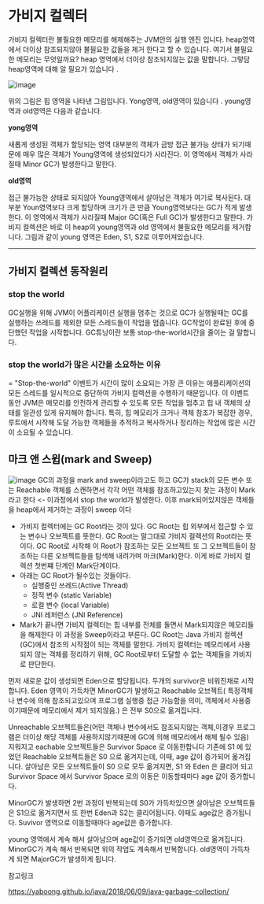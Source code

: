
# 가비지 컬렉터

가비지 컬렉터란 불필요한 메모리를 해제해주는 JVM안의 실행 엔진 입니다. heap영역에서 더이상 참조되지않아 불필요한 값들을 제거 한다고 할 수 있습니다. 여기서 불필요한 메모리는 무엇일까요? heap 영역에서 더이상 참조되지않는 값을 말합니다. 그렇담 heap영역에 대해 알 필요가 있습니다 .

![image](https://github.com/user-attachments/assets/bfd7f7cc-b110-42da-9168-66defa4ea3a1)

위의 그림은 힙 영역을 나타낸 그림입니다. Yong영역, old영역이 있습니다 . young영역과 old영역은 다음과 같습니다.

**yong영역**

새롭게 생성된 객체가 할당되는 영역
대부분의 객체가 금방 접근 불가능 상태가 되기때문에 매우 많은 객체가 Young영역에 생성되었다가 사라진다.
이 영역에서 객체가 사라질때 Minor GC가 발생한다고 말한다.

**old영역**


접근 불가능한 상태로 되지않아 Young영역에서 살아남은 객체가 여기로 복사된다.
대부분 Youn영역보다 크게 할당하며 크기가 큰 만큼 Young영역보다는 GC가 적게 발생한다.
이 영역에서 객체가 사라질때 Major GC(혹은 Full GC)가 발생한다고 말한다. 
가비지 컬렉션은 바로 이 heap의 young영역과 old 영역에서 불필요한 메모리를 제거합니다. 그림과 같이 young 영역은 Eden, S1, S2로 이루어져있습니다.

 

---


## 가비지 컬렉션 동작원리

### stop the world
GC실행을 위해 JVM이 어플리케이션 실행을 멈추는 것으로 GC가 실행될때는 GC를 실행하는 쓰레드를 제외한 모든 스레드들이 작업을 멈춥니다. GC작업이 완료된 후에 중단했던 작업을 시작합니다. GC튜닝이란 보통 stop-the-world시간을 줄이는 걸 말합니다.
### stop the world가 많은 시간을 소요하는 이유
= "Stop-the-world" 이벤트가 시간이 많이 소요되는 가장 큰 이유는 애플리케이션의 모든 스레드를 일시적으로 중단하여 가비지 컬렉션을 수행하기 때문입니다. 이 이벤트 동안 JVM은 메모리를 안전하게 관리할 수 있도록 모든 작업을 멈추고 힙 내 객체의 상태를 일관성 있게 유지해야 합니다. 특히, 힙 메모리가 크거나 객체 참조가 복잡한 경우, 루트에서 시작해 도달 가능한 객체들을 추적하고 복사하거나 정리하는 작업에 많은 시간이 소요될 수 있습니다.
 

## 마크 앤 스윕(mark and Sweep) 
![image](https://github.com/user-attachments/assets/5bcd41a6-3599-46a9-a64b-9d144967530a)
GC의 과정을 mark and sweep이라고도 하고 GC가 stack의 모든 변수 또는 Reachable 객체를 스캔하면서 각각 어떤 객체를 참조하고있는지 찾는 과정이 Mark라고 한다 <- 이과정에서 stop the world가 발생한다.
이후 mark되어있지않은 객체들을 heap에서 제거하는 과정이 sweep 이다
- 가비지 컬렉터에는 GC Root라는 것이 있다. GC Root는 힙 외부에서 접근할 수 있는 변수나 오브젝트를 뜻한다. GC Root는 말그대로 가비지 컬렉션의 Root라는 뜻이다. GC Root로 시작해 이 Root가 참조하는 모든 오브젝트 또 그 오브젝트들이 참조하는 다른 오브젝트들을 탐색해 내려가며 마크(Mark)한다. 이게 바로 가비지 컬렉션 첫번쨰 단계인 Mark단계이다.
- 아래는 GC Root가 될수있는 것들이다.
    - 실행중인 쓰레드(Active Thread)
    - 정적 변수 (static Variable)
    - 로컬 변수 (local Variable)
    - JNI 레퍼런스 (JNI Reference)
- Mark가 끝나면 가비지 컬렉터는 힙 내부를 전체를 돌면서 Mark되지않은 메모리들을 해제한다 이 과정을 Sweep이라고 부른다. 
GC Root는 Java 가비지 컬렉션(GC)에서 참조의 시작점이 되는 객체를 말한다. 가비지 컬렉터는 메모리에서 사용되지 않는 객체를 정리하기 위해, GC Root로부터 도달할 수 없는 객체들을 가비지로 판단한다.

먼저 새로운 값이 생성되면 Eden으로 할당됩니다. 두개의 survivor은 비워진채로 시작합니다.
Eden 영역이 가득차면 MinorGC가 발생하고 Reachable 오브젝트( 특정객체나 변수에 의해 참조되고있으며 프로그램 실행중 접근 가능함을 의미, 객체에서 사용중이기때문에 메모리에서 제거 되지않음.) 은 전부 S0으로 옮겨집니다.

 Unreachable 오브젝트들은(어떤 객체나 변수에서도 참조되지않는 객체,이경우 프로그램은 더이상 해당 객체를 사용하지않기때문에 GC에 의해 메모리에서 해체 될수 있음)  지워지고 eachable 오브젝트들은 Survivor Space 로 이동한합니다  기존에 S1 에 있었던 Reachable 오브젝트들은 S0 으로 옮겨지는데, 이때, age 값이 증가되어 옮겨집니다. 살아남은 모든 오브젝트들이 S0 으로 모두 옮겨지면, S1 와 Eden 은 클리어 되고 Survivor Space 에서 Survivor Space 로의 이동은 이동할때마다 age 값이 증가합니다.

MinorGC가 발생하면 2번 과정이 반복되는데 S0가 가득차있으면 살아남은 오브젝트들은 S1으로 옮겨지면서 또 한번 Eden과 S2는 클리어됩니다. 이때도 age값은 증가됩니다. Suvivor 영역으로 이동할때마다 age값은 증가합니다.

young 영역에서 계속 해서 살아남으며 age값이 증가되면 old영역으로 옮겨집니다.
MinorGC가 계속 해서 반복되면 위의 작업도 계속해서 반복합니다.
old영역이 가득차게 되면 MajorGC가 발생하게 됩니다.
 


참고링크 

https://yaboong.github.io/java/2018/06/09/java-garbage-collection/
